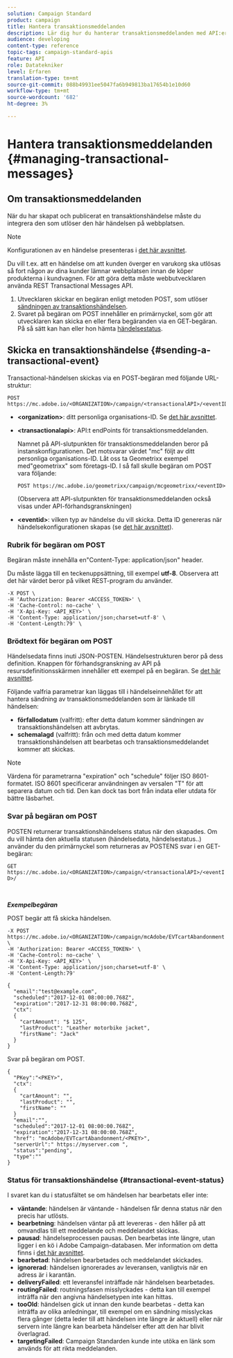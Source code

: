 ```yaml
---
solution: Campaign Standard
product: campaign
title: Hantera transaktionsmeddelanden
description: Lär dig hur du hanterar transaktionsmeddelanden med API:er.
audience: developing
content-type: reference
topic-tags: campaign-standard-apis
feature: API
role: Datatekniker
level: Erfaren
translation-type: tm+mt
source-git-commit: 088b49931ee5047fa6b949813ba17654b1e10d60
workflow-type: tm+mt
source-wordcount: '682'
ht-degree: 3%

---
```



# Hantera transaktionsmeddelanden {#managing-transactional-messages}

## Om transaktionsmeddelanden

När du har skapat och publicerat en transaktionshändelse måste du integrera den som utlöser den här händelsen på webbplatsen.

>[!NOTE]
>
>Konfigurationen av en händelse presenteras i [det här avsnittet](../../channels/using/configuring-transactional-event.md).

Du vill t.ex. att en händelse om att kunden överger en varukorg ska utlösas så fort någon av dina kunder lämnar webbplatsen innan de köper produkterna i kundvagnen. För att göra detta måste webbutvecklaren använda REST Transactional Messages API.

1. Utvecklaren skickar en begäran enligt metoden POST, som utlöser [sändningen av transaktionshändelsen](#sending-a-transactional-event).
1. Svaret på begäran om POST innehåller en primärnyckel, som gör att utvecklaren kan skicka en eller flera begäranden via en GET-begäran. På så sätt kan han eller hon hämta [händelsestatus](#transactional-event-status).

## Skicka en transaktionshändelse {#sending-a-transactional-event}

Transactional-händelsen skickas via en POST-begäran med följande URL-struktur:

```
POST https://mc.adobe.io/<ORGANIZATION>/campaign/<transactionalAPI>/<eventID>
```

* **&lt;organization>**: ditt personliga organisations-ID. Se [det här avsnittet](../../api/using/must-read.md).

* **&lt;transactionalapi>**: API:t endPoints för transaktionsmeddelanden.

   Namnet på API-slutpunkten för transaktionsmeddelanden beror på instanskonfigurationen. Det motsvarar värdet &quot;mc&quot; följt av ditt personliga organisations-ID. Låt oss ta Geometrixx exempel med&quot;geometrixx&quot; som företags-ID. I så fall skulle begäran om POST vara följande:

   `POST https://mc.adobe.io/geometrixx/campaign/mcgeometrixx/<eventID>`

   (Observera att API-slutpunkten för transaktionsmeddelanden också visas under API-förhandsgranskningen)

* **&lt;eventid>**: vilken typ av händelse du vill skicka. Detta ID genereras när händelsekonfigurationen skapas (se [det här avsnittet](../../channels/using/configuring-transactional-event.md#creating-an-event)).

### Rubrik för begäran om POST

Begäran måste innehålla en&quot;Content-Type: application/json&quot; header.

Du måste lägga till en teckenuppsättning, till exempel **utf-8**. Observera att det här värdet beror på vilket REST-program du använder.

```
-X POST \
-H 'Authorization: Bearer <ACCESS_TOKEN>' \
-H 'Cache-Control: no-cache' \
-H 'X-Api-Key: <API_KEY>' \
-H 'Content-Type: application/json;charset=utf-8' \
-H 'Content-Length:79' \
```

### Brödtext för begäran om POST

Händelsedata finns inuti JSON-POSTEN. Händelsestrukturen beror på dess definition. Knappen för förhandsgranskning av API på resursdefinitionsskärmen innehåller ett exempel på en begäran. Se [det här avsnittet](../../channels/using/publishing-transactional-event.md#previewing-and-publishing-the-event).

Följande valfria parametrar kan läggas till i händelseinnehållet för att hantera sändning av transaktionsmeddelanden som är länkade till händelsen:

* **förfallodatum**  (valfritt): efter detta datum kommer sändningen av transaktionshändelsen att avbrytas.
* **schemalagd**  (valfritt): från och med detta datum kommer transaktionshändelsen att bearbetas och transaktionsmeddelandet kommer att skickas.

>[!NOTE]
>
>Värdena för parametrarna &quot;expiration&quot; och &quot;schedule&quot; följer ISO 8601-formatet. ISO 8601 specificerar användningen av versalen &quot;T&quot; för att separera datum och tid. Den kan dock tas bort från indata eller utdata för bättre läsbarhet.

### Svar på begäran om POST

POSTEN returnerar transaktionshändelsens status när den skapades. Om du vill hämta den aktuella statusen (händelsedata, händelsestatus..) använder du den primärnyckel som returneras av POSTENS svar i en GET-begäran:

`GET https://mc.adobe.io/<ORGANIZATION>/campaign/<transactionalAPI>/<eventID>/`

<br/>

***Exempelbegäran***

POST begär att få skicka händelsen.

```
-X POST https://mc.adobe.io/<ORGANIZATION>/campaign/mcAdobe/EVTcartAbandonment \
-H 'Authorization: Bearer <ACCESS_TOKEN>' \
-H 'Cache-Control: no-cache' \
-H 'X-Api-Key: <API_KEY>' \
-H 'Content-Type: application/json;charset=utf-8' \
-H 'Content-Length:79'

{
  "email":"test@example.com",
  "scheduled":"2017-12-01 08:00:00.768Z",
  "expiration":"2017-12-31 08:00:00.768Z",
  "ctx":
  {
    "cartAmount": "$ 125",
    "lastProduct": "Leather motorbike jacket",
    "firstName": "Jack"
  }
}
```

Svar på begäran om POST.

```
{
  "PKey":"<PKEY>",
  "ctx":
  {
    "cartAmount": "",
    "lastProduct": "",
    "firstName": ""
  }
  "email":"",
  "scheduled":"2017-12-01 08:00:00.768Z",
  "expiration":"2017-12-31 08:00:00.768Z",
  "href": "mcAdobe/EVTcartAbandonment/<PKEY>",
  "serverUrl":" https://myserver.com ",
  "status":"pending",
  "type":""
}
```

### Status för transaktionshändelse {#transactional-event-status}

I svaret kan du i statusfältet se om händelsen har bearbetats eller inte:

* **väntande**: händelsen är väntande - händelsen får denna status när den precis har utlösts.
* **bearbetning**: händelsen väntar på att levereras - den håller på att omvandlas till ett meddelande och meddelandet skickas.
* **pausad**: händelseprocessen pausas. Den bearbetas inte längre, utan ligger i en kö i Adobe Campaign-databasen. Mer information om detta finns i [det här avsnittet](../../channels/using/publishing-transactional-message.md#suspending-a-transactional-message-publication).
* **bearbetad**: händelsen bearbetades och meddelandet skickades.
* **ignorerad**: händelsen ignorerades av leveransen, vanligtvis när en adress är i karantän.
* **deliveryFailed**: ett leveransfel inträffade när händelsen bearbetades.
* **routingFailed**: routningsfasen misslyckades - detta kan till exempel inträffa när den angivna händelsetypen inte kan hittas.
* **tooOld**: händelsen gick ut innan den kunde bearbetas - detta kan inträffa av olika anledningar, till exempel om en sändning misslyckas flera gånger (detta leder till att händelsen inte längre är aktuell) eller när servern inte längre kan bearbeta händelser efter att den har blivit överlagrad.
* **targetingFailed**: Campaign Standarden kunde inte utöka en länk som används för att rikta meddelanden.
